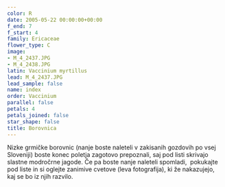 ```yaml
---
color: R
date: 2005-05-22 00:00:00+00:00
f_end: 7
f_start: 4
family: Ericaceae
flower_type: C
image:
- M_4_2437.JPG
- M_4_2438.JPG
latin: Vaccinium myrtillus
lead: M_4_2437.JPG
lead_sample: false
name: index
order: Vaccinium
parallel: false
petals: 4
petals_joined: false
star_shape: false
title: Borovnica
---
```

Nizke grmičke borovnic (nanje boste naleteli v zakisanih gozdovih po vsej Sloveniji) boste konec poletja zagotovo prepoznali, saj pod listi skrivajo slastne modročrne jagode. Če pa boste nanje naleteli spomladi,  pokukajte pod liste in si oglejte zanimive cvetove (leva fotografija), ki že nakazujejo, kaj se bo iz njih razvilo.
